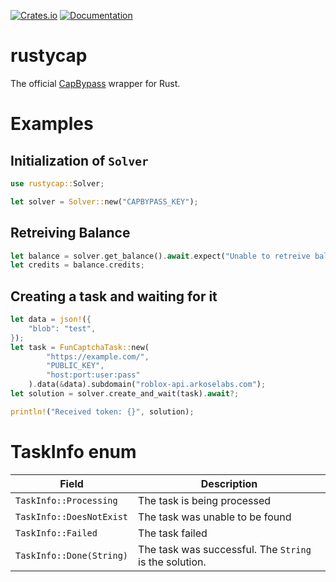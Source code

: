 [![Crates.io](https://img.shields.io/crates/v/rustycap.svg)](https://crates.io/crates/rustycap) [![Documentation](https://docs.rs/rustycap/badge.svg)](https://docs.rs/rustycap)

# rustycap

The official [CapBypass](https://capbypass.com/) wrapper for Rust.

# Examples
## Initialization of `Solver`

```rust
use rustycap::Solver;

let solver = Solver::new("CAPBYPASS_KEY");
```

## Retreiving Balance

```rust
let balance = solver.get_balance().await.expect("Unable to retreive balance");
let credits = balance.credits;
```

## Creating a task and waiting for it

```rust
let data = json!({
    "blob": "test",
});
let task = FunCaptchaTask::new(
        "https://example.com/",
        "PUBLIC_KEY",
        "host:port:user:pass"
    ).data(&data).subdomain("roblox-api.arkoselabs.com");
let solution = solver.create_and_wait(task).await?;

println!("Received token: {}", solution);
```

# TaskInfo enum
| Field | Description |
|-------|-------------|
| `TaskInfo::Processing` | The task is being processed |
| `TaskInfo::DoesNotExist` | The task was unable to be found |
| `TaskInfo::Failed` | The task failed |
| `TaskInfo::Done(String)` | The task was successful. The `String` is the solution. |